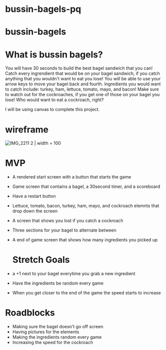 # bussin-bagels-pq
# bussin-bagels
# What is bussin bagels?
You will have 30 seconds to build the best bagel sandwich that you can! Catch every ingrendient that would be on your bagel sandwich, if you catch anything that you wouldn't want to eat you lose!
You will be able to use your arrow keys to move your bagel back and fourth. Ingredients you would want to catch include: turkey, ham, lettuce, tomato, mayo, and bacon! 
Make sure to watch out for the cockroaches, if you get one of those on your bagel you lose! Who would want to eat a cockroach, right?

I will be using canvas to complete this project.

# wireframe
![IMG_2211 2](https://user-images.githubusercontent.com/95590888/152477605-36c0a3a8-4a70-4ae5-8be4-6676f0dd43bb.jpg) | width = 100


# MVP 
* A rendered start screen with a button that starts the game
* Game screen that contains a bagel, a 30second timer, and a scoreboard
* Have a restart button
* Lettuce, tomato, bacon, turkey, ham, mayo, and cockroach elemnts that drop down the screen
* A screen that shows you lost if you catch a cockroach
* Three sections for your bagel to alternate between
* A end of game screen that shows how many ingredients you picked up
  
  # Stretch Goals
* a +1 next to your bagel everytime you grab a new ingredient
* Have the ingredients be random every game
* When you get closer to the end of the game the speed starts to increase  
  
# Roadblocks </h1>
* Making sure the bagel doesn't go off screen
* Having pictures for the elements
* Making the ingredients random every game
* Increasing the speed for the cockroach  
  
